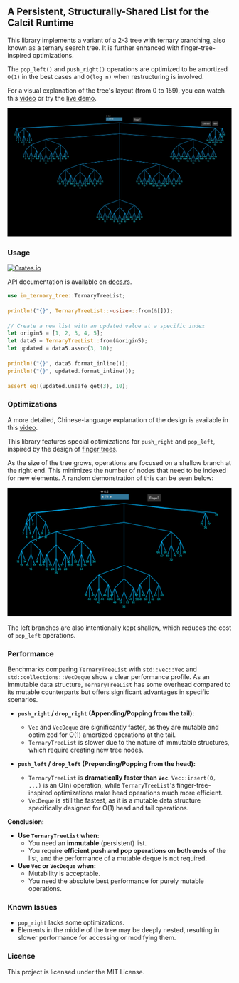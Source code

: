 ## A Persistent, Structurally-Shared List for the Calcit Runtime

This library implements a variant of a 2-3 tree with ternary branching, also known as a ternary search tree. It is further enhanced with finger-tree-inspired optimizations.

The `pop_left()` and `push_right()` operations are optimized to be amortized `O(1)` in the best cases and `O(log n)` when restructuring is involved.

For a visual explanation of the tree's layout (from 0 to 159), you can watch this [video](https://www.bilibili.com/video/BV1F34y147V7) or try the [live demo](https://github.com/calcit-lang/explain-ternary-tree).

![ternary-tree illustrated](assets/ternary-tree-demo.jpeg)

### Usage

[![Crates.io](https://img.shields.io/crates/v/im_ternary_tree?style=flat-square)](https://crates.io/crates/im_ternary_tree)

API documentation is available on [docs.rs](https://docs.rs/im_ternary_tree/).

```rust
use im_ternary_tree::TernaryTreeList;

println!("{}", TernaryTreeList::<usize>::from(&[]));

// Create a new list with an updated value at a specific index
let origin5 = [1, 2, 3, 4, 5];
let data5 = TernaryTreeList::from(&origin5);
let updated = data5.assoc(3, 10);

println!("{}", data5.format_inline());
println!("{}", updated.format_inline());

assert_eq!(updated.unsafe_get(3), 10);
```

### Optimizations

A more detailed, Chinese-language explanation of the design is available in this [video](https://www.bilibili.com/video/BV1z44y1a7a6/).

This library features special optimizations for `push_right` and `pop_left`, inspired by the design of [finger trees](https://en.wikipedia.org/wiki/Finger_tree).

As the size of the tree grows, operations are focused on a shallow branch at the right end. This minimizes the number of nodes that need to be indexed for new elements. A random demonstration of this can be seen below:

![ternary-tree illustrated](assets/partial.png)

The left branches are also intentionally kept shallow, which reduces the cost of `pop_left` operations.

### Performance

Benchmarks comparing `TernaryTreeList` with `std::vec::Vec` and `std::collections::VecDeque` show a clear performance profile. As an immutable data structure, `TernaryTreeList` has some overhead compared to its mutable counterparts but offers significant advantages in specific scenarios.

- **`push_right` / `drop_right` (Appending/Popping from the tail):**
  - `Vec` and `VecDeque` are significantly faster, as they are mutable and optimized for O(1) amortized operations at the tail.
  - `TernaryTreeList` is slower due to the nature of immutable structures, which require creating new tree nodes.

- **`push_left` / `drop_left` (Prepending/Popping from the head):**
  - `TernaryTreeList` is **dramatically faster than `Vec`**. `Vec::insert(0, ...)` is an O(n) operation, while `TernaryTreeList`'s finger-tree-inspired optimizations make head operations much more efficient.
  - `VecDeque` is still the fastest, as it is a mutable data structure specifically designed for O(1) head and tail operations.

**Conclusion:**

- **Use `TernaryTreeList` when:**
  - You need an **immutable** (persistent) list.
  - You require **efficient push and pop operations on both ends** of the list, and the performance of a mutable deque is not required.
- **Use `Vec` or `VecDeque` when:**
  - Mutability is acceptable.
  - You need the absolute best performance for purely mutable operations.

### Known Issues

- `pop_right` lacks some optimizations.
- Elements in the middle of the tree may be deeply nested, resulting in slower performance for accessing or modifying them.

### License

This project is licensed under the MIT License.
